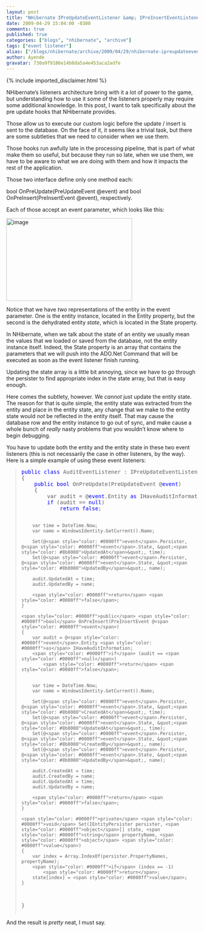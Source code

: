 ```yaml
---
layout: post
title: "NHibernate IPreUpdateEventListener &amp; IPreInsertEventListener"
date: 2009-04-29 15:04:00 -0300
comments: true
published: true
categories: ["blogs", "nhibernate", "archive"]
tags: ["event listener"]
alias: ["/blogs/nhibernate/archive/2009/04/29/nhibernate-ipreupdateeventlistener-amp-ipreinserteventlistener.aspx"]
author: Ayende
gravatar: 730a9f9186e14b8da5a4e453aca2adfe
---
```

{% include imported_disclaimer.html %}
<p>NHibernate’s listeners architecture bring with it a lot of power to the game, but understanding how to use it some of the listeners properly may require some additional knowledge. In this post, I want to talk specifically about the pre update hooks that NHibernate provides.</p>  <p>Those allow us to execute our custom logic before the update / insert is sent to the database. On the face of it, it seems like a trivial task, but there are some subtleties that we need to consider when we use them.</p>  <p>Those hooks run awfully late in the processing pipeline, that is part of what make them so useful, but because they run so late, when we use them, we have to be aware to what we are doing with them and how it impacts the rest of the application.</p>  <p>Those two interface define only one method each:</p>  <p>bool OnPreUpdate(PreUpdateEvent @event) and bool OnPreInsert(PreInsertEvent @event), respectively.</p>  <p>Each of those accept an event parameter, which looks like this:</p>  <p><a href="http://nhforge.org/cfs-file.ashx/__key/CommunityServer.Blogs.Components.WeblogFiles/nhibernate/image_5F00_2BCDB47B.png"><img title="image" style="border-top-width: 0px; display: inline; border-left-width: 0px; border-bottom-width: 0px; border-right-width: 0px" height="217" alt="image" src="http://nhforge.org/cfs-file.ashx/__key/CommunityServer.Blogs.Components.WeblogFiles/nhibernate/image_5F00_thumb_5F00_30D5138C.png" width="331" border="0" /></a> </p>  <p>Notice that we have <em>two</em> representations of the entity in the event parameter. One is the entity instance, located in the Entity property, but the second is the dehydrated entity <em>state</em>, which is located in the State property.</p>  <p>In NHibernate, when we talk about the state of an entity we usually mean the values that we loaded or saved from the database, not the entity instance itself. Indeed, the State property is an array that contains the parameters that we will push into the ADO.Net Command that will be executed as soon as the event listener finish running. </p>  <p>Updating the state array is a little bit annoying, since we have to go through the persister to find appropriate index in the state array, but that is easy enough.</p>  <p>Here comes the subtlety, however. We <em>cannot</em> just update the entity state. The reason for that is quite simple, the entity state was extracted from the entity and place in the entity state, any change that we make to the entity state would <em>not </em>be reflected in the entity itself. That may cause the database row and the entity instance to go out of sync, and make cause a whole bunch of <em>really</em> nasty problems that you wouldn’t know where to begin debugging.</p>  <p>You have to update both the entity and the entity state in these two event listeners (this is not necessarily the case in other listeners, by the way). Here is a simple example of using these event listeners:</p>  <blockquote>   <pre><span style="color: #0000ff">public</span> <span style="color: #0000ff">class</span> AuditEventListener : IPreUpdateEventListener, IPreInsertEventListener
{
	<span style="color: #0000ff">public</span> <span style="color: #0000ff">bool</span> OnPreUpdate(PreUpdateEvent @<span style="color: #0000ff">event</span>)
	{
		var audit = @<span style="color: #0000ff">event</span>.Entity <span style="color: #0000ff">as</span> IHaveAuditInformation;
		<span style="color: #0000ff">if</span> (audit == <span style="color: #0000ff">null</span>)
			<span style="color: #0000ff">return</span> <span style="color: #0000ff">false</span>;

		var time = DateTime.Now;
		var name = WindowsIdentity.GetCurrent().Name;

		Set(@<span style="color: #0000ff">event</span>.Persister, @<span style="color: #0000ff">event</span>.State, &quot;<span style="color: #8b0000">UpdatedAt</span>&quot;, time);
		Set(@<span style="color: #0000ff">event</span>.Persister, @<span style="color: #0000ff">event</span>.State, &quot;<span style="color: #8b0000">UpdatedBy</span>&quot;, name);

		audit.UpdatedAt = time;
		audit.UpdatedBy = name;

		<span style="color: #0000ff">return</span> <span style="color: #0000ff">false</span>;
	}

	<span style="color: #0000ff">public</span> <span style="color: #0000ff">bool</span> OnPreInsert(PreInsertEvent @<span style="color: #0000ff">event</span>)
	{
		var audit = @<span style="color: #0000ff">event</span>.Entity <span style="color: #0000ff">as</span> IHaveAuditInformation;
		<span style="color: #0000ff">if</span> (audit == <span style="color: #0000ff">null</span>)
			<span style="color: #0000ff">return</span> <span style="color: #0000ff">false</span>;


		var time = DateTime.Now;
		var name = WindowsIdentity.GetCurrent().Name;

		Set(@<span style="color: #0000ff">event</span>.Persister, @<span style="color: #0000ff">event</span>.State, &quot;<span style="color: #8b0000">CreatedAt</span>&quot;, time);
		Set(@<span style="color: #0000ff">event</span>.Persister, @<span style="color: #0000ff">event</span>.State, &quot;<span style="color: #8b0000">UpdatedAt</span>&quot;, time);
		Set(@<span style="color: #0000ff">event</span>.Persister, @<span style="color: #0000ff">event</span>.State, &quot;<span style="color: #8b0000">CreatedBy</span>&quot;, name);
		Set(@<span style="color: #0000ff">event</span>.Persister, @<span style="color: #0000ff">event</span>.State, &quot;<span style="color: #8b0000">UpdatedBy</span>&quot;, name);

		audit.CreatedAt = time;
		audit.CreatedBy = name;
		audit.UpdatedAt = time;
		audit.UpdatedBy = name;

		<span style="color: #0000ff">return</span> <span style="color: #0000ff">false</span>;
	}

	<span style="color: #0000ff">private</span> <span style="color: #0000ff">void</span> Set(IEntityPersister persister, <span style="color: #0000ff">object</span>[] state, <span style="color: #0000ff">string</span> propertyName, <span style="color: #0000ff">object</span> <span style="color: #0000ff">value</span>)
	{
		var index = Array.IndexOf(persister.PropertyNames, propertyName);
		<span style="color: #0000ff">if</span> (index == -1)
			<span style="color: #0000ff">return</span>;
		state[index] = <span style="color: #0000ff">value</span>;
	}
}</pre>
</blockquote>

<p>And the result is <em>pretty</em> neat, I must say.</p>
